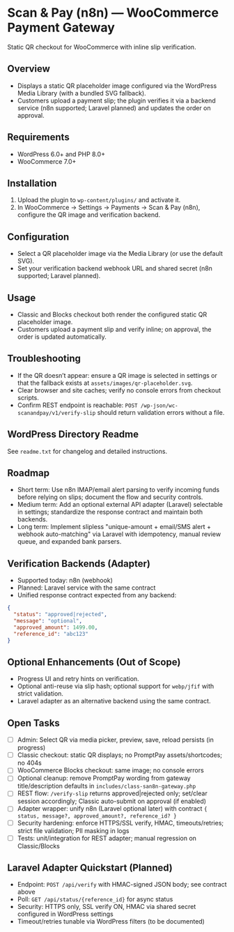 # Scan & Pay (n8n) — WooCommerce Payment Gateway

Static QR checkout for WooCommerce with inline slip verification.

## Overview
- Displays a static QR placeholder image configured via the WordPress Media Library (with a bundled SVG fallback).
- Customers upload a payment slip; the plugin verifies it via a backend service (n8n supported; Laravel planned) and updates the order on approval.

## Requirements
- WordPress 6.0+ and PHP 8.0+
- WooCommerce 7.0+

## Installation
1) Upload the plugin to `wp-content/plugins/` and activate it.
2) In WooCommerce → Settings → Payments → Scan & Pay (n8n), configure the QR image and verification backend.

## Configuration
- Select a QR placeholder image via the Media Library (or use the default SVG).
- Set your verification backend webhook URL and shared secret (n8n supported; Laravel planned).

## Usage
- Classic and Blocks checkout both render the configured static QR placeholder image.
- Customers upload a payment slip and verify inline; on approval, the order is updated automatically.

## Troubleshooting
- If the QR doesn’t appear: ensure a QR image is selected in settings or that the fallback exists at `assets/images/qr-placeholder.svg`.
- Clear browser and site caches; verify no console errors from checkout scripts.
- Confirm REST endpoint is reachable: `POST /wp-json/wc-scanandpay/v1/verify-slip` should return validation errors without a file.

## WordPress Directory Readme
See `readme.txt` for changelog and detailed instructions.

## Roadmap

- Short term: Use n8n IMAP/email alert parsing to verify incoming funds before relying on slips; document the flow and security controls.
- Medium term: Add an optional external API adapter (Laravel) selectable in settings; standardize the response contract and maintain both backends.
- Long term: Implement slipless "unique-amount + email/SMS alert + webhook auto-matching" via Laravel with idempotency, manual review queue, and expanded bank parsers.

## Verification Backends (Adapter)

- Supported today: n8n (webhook)
- Planned: Laravel service with the same contract
- Unified response contract expected from any backend:

```json
{
  "status": "approved|rejected",
  "message": "optional",
  "approved_amount": 1499.00,
  "reference_id": "abc123"
}
```

## Optional Enhancements (Out of Scope)

- Progress UI and retry hints on verification.
- Optional anti-reuse via slip hash; optional support for `webp/jfif` with strict validation.
- Laravel adapter as an alternative backend using the same contract.

## Open Tasks

- [ ] Admin: Select QR via media picker, preview, save, reload persists (in progress)
- [ ] Classic checkout: static QR displays; no PromptPay assets/shortcodes; no 404s
- [ ] WooCommerce Blocks checkout: same image; no console errors
- [ ] Optional cleanup: remove PromptPay wording from gateway title/description defaults in `includes/class-san8n-gateway.php`
- [ ] REST flow: `/verify-slip` returns approved|rejected only; set/clear session accordingly; Classic auto-submit on approval (if enabled)
- [ ] Adapter wrapper: unify n8n (Laravel optional later) with contract `{ status, message?, approved_amount?, reference_id? }`
- [ ] Security hardening: enforce HTTPS/SSL verify, HMAC, timeouts/retries; strict file validation; PII masking in logs
- [ ] Tests: unit/integration for REST adapter; manual regression on Classic/Blocks

## Laravel Adapter Quickstart (Planned)

- Endpoint: `POST /api/verify` with HMAC-signed JSON body; see contract above
- Poll: `GET /api/status/{reference_id}` for async status
- Security: HTTPS only, SSL verify ON, HMAC via shared secret configured in WordPress settings
- Timeout/retries tunable via WordPress filters (to be documented)